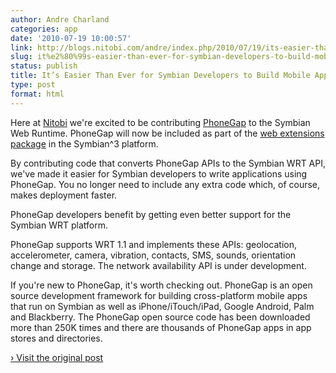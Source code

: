 ```yaml
---
author: Andre Charland
categories: app
date: '2010-07-19 10:00:57'
link: http://blogs.nitobi.com/andre/index.php/2010/07/19/its-easier-than-ever-for-symbian-developers-to-build-mobile-apps-with-phonegap/
slug: it%e2%80%99s-easier-than-ever-for-symbian-developers-to-build-mobile-apps-with-phonegap
status: publish
title: It’s Easier Than Ever for Symbian Developers to Build Mobile Apps with PhoneGap
type: post
format: html
---
```


Here at [Nitobi](http://www.nitobi.com) we're excited to be contributing [PhoneGap](http://www.phonegap.com) to the Symbian Web Runtime. PhoneGap will now be included as part of the [web extensions package](http://developer.symbian.org/main/source/packages/webextensions) in the Symbian^3 platform.

By contributing code that converts PhoneGap APIs to the Symbian WRT API, we've made it easier for Symbian developers to write applications using PhoneGap. You no longer need to include any extra code which, of course, makes deployment faster.

PhoneGap developers benefit by getting even better support for the Symbian WRT platform.

PhoneGap supports WRT 1.1 and implements these APIs: geolocation, accelerometer, camera, vibration, contacts, SMS, sounds, orientation change and storage. The network availability API is under development.

If you're new to PhoneGap, it's worth checking out. PhoneGap is an open source development framework for building cross-platform mobile apps that run on Symbian as well as iPhone/iTouch/iPad, Google Android, Palm and Blackberry. The PhoneGap open source code has been downloaded more than 250K times and there are thousands of PhoneGap apps in app stores and directories.

[› Visit the original post](http://blogs.nitobi.com/andre/index.php/2010/07/19/its-easier-than-ever-for-symbian-developers-to-build-mobile-apps-with-phonegap/)
